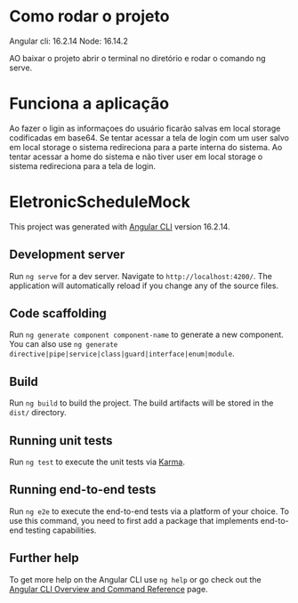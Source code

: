 # Como rodar o projeto
Angular cli: 16.2.14
Node: 16.14.2

AO baixar o projeto abrir o terminal no diretório e rodar o comando ng serve.

# Funciona a aplicação
Ao fazer o ligin as informaçoes do usuário ficarão salvas em local storage codificadas em base64.
Se tentar acessar a tela de login com um user salvo em local storage o sistema redireciona para a parte interna do sistema.
Ao tentar acessar a home do sistema e não tiver user em local storage o sistema redireciona para a tela de login.


# EletronicScheduleMock

This project was generated with [Angular CLI](https://github.com/angular/angular-cli) version 16.2.14.

## Development server

Run `ng serve` for a dev server. Navigate to `http://localhost:4200/`. The application will automatically reload if you change any of the source files.

## Code scaffolding

Run `ng generate component component-name` to generate a new component. You can also use `ng generate directive|pipe|service|class|guard|interface|enum|module`.

## Build

Run `ng build` to build the project. The build artifacts will be stored in the `dist/` directory.

## Running unit tests

Run `ng test` to execute the unit tests via [Karma](https://karma-runner.github.io).

## Running end-to-end tests

Run `ng e2e` to execute the end-to-end tests via a platform of your choice. To use this command, you need to first add a package that implements end-to-end testing capabilities.

## Further help

To get more help on the Angular CLI use `ng help` or go check out the [Angular CLI Overview and Command Reference](https://angular.io/cli) page.
